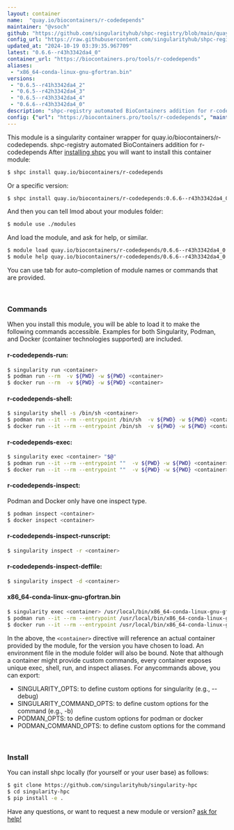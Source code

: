 ```yaml
---
layout: container
name:  "quay.io/biocontainers/r-codedepends"
maintainer: "@vsoch"
github: "https://github.com/singularityhub/shpc-registry/blob/main/quay.io/biocontainers/r-codedepends/container.yaml"
config_url: "https://raw.githubusercontent.com/singularityhub/shpc-registry/main/quay.io/biocontainers/r-codedepends/container.yaml"
updated_at: "2024-10-19 03:39:35.967709"
latest: "0.6.6--r43h3342da4_0"
container_url: "https://biocontainers.pro/tools/r-codedepends"
aliases:
 - "x86_64-conda-linux-gnu-gfortran.bin"
versions:
 - "0.6.5--r41h3342da4_2"
 - "0.6.5--r42h3342da4_3"
 - "0.6.5--r43h3342da4_4"
 - "0.6.6--r43h3342da4_0"
description: "shpc-registry automated BioContainers addition for r-codedepends"
config: {"url": "https://biocontainers.pro/tools/r-codedepends", "maintainer": "@vsoch", "description": "shpc-registry automated BioContainers addition for r-codedepends", "latest": {"0.6.6--r43h3342da4_0": "sha256:d3cbef79e56c08d1ad617435bfa9164ecfc0618978d93b50dae8cbcfb79cea47"}, "tags": {"0.6.5--r41h3342da4_2": "sha256:ed3a17cddd3f3c638dd7df5bb0263f0327ef562c9342ee60f7197b9839def380", "0.6.5--r42h3342da4_3": "sha256:5fce6007fd1f9da8a9e2779b583d8036b254d5f72abc57d675cd20ea1e8bf38d", "0.6.5--r43h3342da4_4": "sha256:40c6b7e7230556e0d34f6fc67dfe5f31822c28f71b82ab293486fa9ce2bd6098", "0.6.6--r43h3342da4_0": "sha256:d3cbef79e56c08d1ad617435bfa9164ecfc0618978d93b50dae8cbcfb79cea47"}, "docker": "quay.io/biocontainers/r-codedepends", "aliases": {"x86_64-conda-linux-gnu-gfortran.bin": "/usr/local/bin/x86_64-conda-linux-gnu-gfortran.bin"}}
---
```


This module is a singularity container wrapper for quay.io/biocontainers/r-codedepends.
shpc-registry automated BioContainers addition for r-codedepends
After [installing shpc](#install) you will want to install this container module:


```bash
$ shpc install quay.io/biocontainers/r-codedepends
```

Or a specific version:

```bash
$ shpc install quay.io/biocontainers/r-codedepends:0.6.6--r43h3342da4_0
```

And then you can tell lmod about your modules folder:

```bash
$ module use ./modules
```

And load the module, and ask for help, or similar.

```bash
$ module load quay.io/biocontainers/r-codedepends/0.6.6--r43h3342da4_0
$ module help quay.io/biocontainers/r-codedepends/0.6.6--r43h3342da4_0
```

You can use tab for auto-completion of module names or commands that are provided.

<br>

### Commands

When you install this module, you will be able to load it to make the following commands accessible.
Examples for both Singularity, Podman, and Docker (container technologies supported) are included.

#### r-codedepends-run:

```bash
$ singularity run <container>
$ podman run --rm  -v ${PWD} -w ${PWD} <container>
$ docker run --rm  -v ${PWD} -w ${PWD} <container>
```

#### r-codedepends-shell:

```bash
$ singularity shell -s /bin/sh <container>
$ podman run --it --rm --entrypoint /bin/sh  -v ${PWD} -w ${PWD} <container>
$ docker run --it --rm --entrypoint /bin/sh  -v ${PWD} -w ${PWD} <container>
```

#### r-codedepends-exec:

```bash
$ singularity exec <container> "$@"
$ podman run --it --rm --entrypoint ""  -v ${PWD} -w ${PWD} <container> "$@"
$ docker run --it --rm --entrypoint ""  -v ${PWD} -w ${PWD} <container> "$@"
```

#### r-codedepends-inspect:

Podman and Docker only have one inspect type.

```bash
$ podman inspect <container>
$ docker inspect <container>
```

#### r-codedepends-inspect-runscript:

```bash
$ singularity inspect -r <container>
```

#### r-codedepends-inspect-deffile:

```bash
$ singularity inspect -d <container>
```


#### x86_64-conda-linux-gnu-gfortran.bin

```bash
$ singularity exec <container> /usr/local/bin/x86_64-conda-linux-gnu-gfortran.bin
$ podman run --it --rm --entrypoint /usr/local/bin/x86_64-conda-linux-gnu-gfortran.bin   -v ${PWD} -w ${PWD} <container> -c " $@"
$ docker run --it --rm --entrypoint /usr/local/bin/x86_64-conda-linux-gnu-gfortran.bin   -v ${PWD} -w ${PWD} <container> -c " $@"
```



In the above, the `<container>` directive will reference an actual container provided
by the module, for the version you have chosen to load. An environment file in the
module folder will also be bound. Note that although a container
might provide custom commands, every container exposes unique exec, shell, run, and
inspect aliases. For anycommands above, you can export:

 - SINGULARITY_OPTS: to define custom options for singularity (e.g., --debug)
 - SINGULARITY_COMMAND_OPTS: to define custom options for the command (e.g., -b)
 - PODMAN_OPTS: to define custom options for podman or docker
 - PODMAN_COMMAND_OPTS: to define custom options for the command

<br>

### Install

You can install shpc locally (for yourself or your user base) as follows:

```bash
$ git clone https://github.com/singularityhub/singularity-hpc
$ cd singularity-hpc
$ pip install -e .
```

Have any questions, or want to request a new module or version? [ask for help!](https://github.com/singularityhub/singularity-hpc/issues)